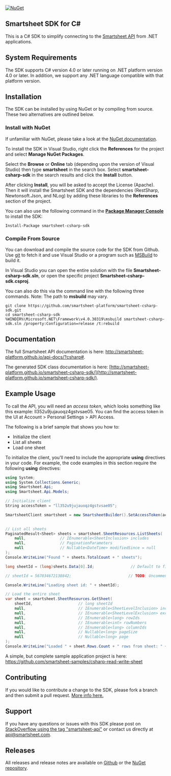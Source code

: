 [![NuGet](https://img.shields.io/nuget/v/smartsheet-csharp-sdk.svg)](https://www.nuget.org/packages/smartsheet-csharp-sdk/)


## Smartsheet SDK for C#

This is a C# SDK to simplify connecting to the [Smartsheet API](http://www.smartsheet.com/developers/api-documentation) from .NET applications.

## System Requirements

The SDK supports C# version 4.0 or later running on .NET platform version 4.0 or later. In addition, we support any .NET language compatible with that platform version.

## Installation
The SDK can be installed by using NuGet or by compiling from source. These two alternatives are outlined below.

### Install with NuGet
If unfamiliar with NuGet, please take a look at the [NuGet documentation](http://docs.nuget.org/). 

To install the SDK in Visual Studio, right click the **References** for the project and select **Manage NuGet Packages**.

Select the **Browse** or **Online** tab (depending upon the version of Visual Studio) then type **smartsheet** in the search box. Select **smartsheet-csharp-sdk** in the search results and click the **Install** button.

After clicking **Install**, you will be asked to accept the License (Apache). Then it will install the Smartsheet SDK and the dependencies (RestSharp, Newtonsoft.Json, and NLog) by adding these libraries to the **References** section of the project.

You can also use the following command in the **[Package Manager Console](http://docs.nuget.org/docs/start-here/using-the-package-manager-console)** to install the SDK:

```dos
Install-Package smartsheet-csharp-sdk
```

### Compile From Source
You can download and compile the source code for the SDK from Github. Use [git](http://git-scm.com/) to fetch it and use Visual Studio or a program such as [MSBuild](http://msdn.microsoft.com/en-us/library/wea2sca5(v=vs.90).aspx) to build it.

In Visual Studio you can open the entire solution with the file **Smartsheet-csharp-sdk.sln**, or open the specific project **Smartsheet-csharp-sdk.csproj**.

You can also do this via the command line with the following three commands.
Note: The path to **msbuild** may vary.

```dos
git clone https://github.com/smartsheet-platform/smartsheet-csharp-sdk.git
cd smartsheet-csharp-sdk
%WINDIR%\Microsoft.NET\Framework\v4.0.30319\msbuild smartsheet-csharp-sdk.sln /property:Configuration=release /t:rebuild
```

## Documentation
The full Smartsheet API documentation is here: http://smartsheet-platform.github.io/api-docs/?csharp#.

The generated SDK class documentation is here: [http://smartsheet-platform.github.io/smartsheet-csharp-sdk/](http://smartsheet-platform.github.io/smartsheet-csharp-sdk/).

## Example Usage
To call the API, you will need an *access token*, which looks something like this example: ll352u9jujauoqz4gstvsae05. You can find the access token in the UI at Account > Personal Settings > API Access.

The following is a brief sample that shows you how to:

* Initialize the client
* List all sheets
* Load one sheet

To initialize the client, you'll need to include the appropriate **using** directives in your code. For example, the code examples in this section require the following **using** directives:

```csharp
using System;
using System.Collections.Generic;
using Smartsheet.Api;
using Smartsheet.Api.Models;
```

```csharp
// Initialize client
String accessToken = "ll352u9jujauoqz4gstvsae05";

SmartsheetClient smartsheet = new SmartsheetBuilder().SetAccessToken(accessToken).Build();
            

// List all sheets
PaginatedResult<Sheet> sheets = smartsheet.SheetResources.ListSheets(
    null,               // IEnumerable<SheetInclusion> includes
    null,               // PaginationParameters
    null                // Nullable<DateTime> modifiedSince = null
);
Console.WriteLine("Found " + sheets.TotalCount + " sheets");

long sheetId = (long)sheets.Data[0].Id;                // Default to first sheet

// sheetId = 567034672138842;                         // TODO: Uncomment if you wish to read a specific sheet

Console.WriteLine("Loading sheet id: " + sheetId);

// Load the entire sheet
var sheet = smartsheet.SheetResources.GetSheet(
    sheetId,                    // long sheetId
    null,                       // IEnumerable<SheetLevelInclusion> includes
    null,                       // IEnumerable<SheetLevelExclusion> excludes
    null,                       // IEnumerable<long> rowIds
    null,                       // IEnumerable<int> rowNumbers
    null,                       // IEnumerable<long> columnIds
    null,                       // Nullable<long> pageSize
    null                        // Nullable<long> page
);
Console.WriteLine("Loaded " + sheet.Rows.Count + " rows from sheet: " + sheet.Name);
```
A simple, but complete sample application project is here: https://github.com/smartsheet-samples/csharp-read-write-sheet

## Contributing
If you would like to contribute a change to the SDK, please fork a branch and then submit a pull request. [More info here.](https://help.github.com/articles/using-pull-requests)

## Support
If you have any questions or issues with this SDK please post on [StackOverflow using the tag "smartsheet-api"](http://stackoverflow.com/questions/tagged/smartsheet-api) or contact us directly at api@smartsheet.com.

## Releases

All releases and release notes are available on [Github](https://github.com/smartsheet-platform/smartsheet-csharp-sdk/releases) or the [NuGet repository](https://www.nuget.org/packages/smartsheet-csharp-sdk/).

